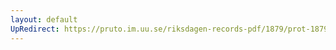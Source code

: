 ```yaml
---
layout: default
UpRedirect: https://pruto.im.uu.se/riksdagen-records-pdf/1879/prot-1879--fk--041/prot-1879--fk--041_021.pdf
---
```

